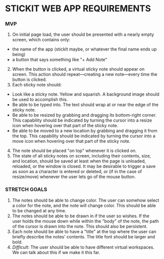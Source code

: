 # STICKIT WEB APP REQUIREMENTS

### MVP
1. On initial page load, the user should be presented with a nearly empty screen, which contains only:
- the name of the app (stickIt maybe, or whatever the final name ends up being)
- a button that says something like "+ Add Note"
2. When the button is clicked, a virtual sticky note should appear on screen. This action should repeat—creating a new note—every time the button is clicked.
3. Each sticky note should:
- Look like a sticky note. Yellow and squarish. A background image should be used to accomplish this.
- Be able to be typed into. The text should wrap at or near the edge of the sticky note.
- Be able to be resized by grabbing and dragging its bottom-right corner. This capability should be indicated by turning the cursor into a resize icon when hovering over that part of the sticky note.
- Be able to be moved to a new location by grabbing and dragging it from the top. This capability should be indicated by turning the cursor into a move icon when hovering over that part of the sticky note.
4. The note should be placed "on top" whenever it is clicked on.
5. The state of all sticky notes on screen, including their contents, size, and location, should be saved at least when the page is unloaded, reloaded, or the window is closed. It may be desirable to trigger a save as soon as a character is entered or deleted, or (if in the case of resize/move) whenever the user lets go of the mouse button.

### STRETCH GOALS
1. The notes should be able to change color. The user can somehow select a color for the note, and the note will change color. This should be able to be changed at any time.
2. The notes should be able to be drawn in if the user so wishes. If the user holds the mouse down while within the "body" of the note, the path of the cursor is drawn into the note. This should also be persistent.
3. Each note should be able to have a "title" at the top  where the user can briefly describe the notes' contents. The title font should be larger and bold.
4. *Difficult*: The user should be able to have different virtual workspaces. We can talk about this if we make it this far.
